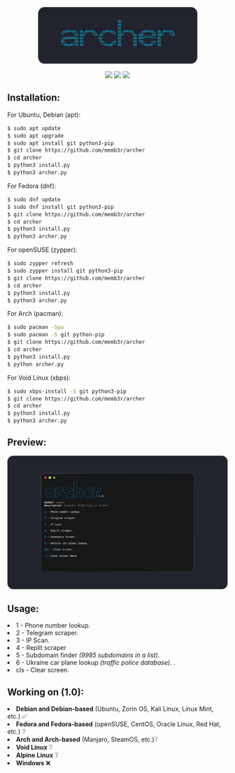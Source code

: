 <p align="center">
  <img src="Group 2 (3).png">
</p>

<p align="center">
  <img src="https://img.shields.io/github/repo-size/memb3r/archer"> <img src="https://img.shields.io/github/stars/memb3r/archer?color=yellow"> <img src="https://img.shields.io/github/languages/top/memb3r/archer?color=green">
</p>

<h2>Installation:</h2>

<p>For Ubuntu, Debian (apt):</p>

```bash
$ sudo apt update
$ sudo apt upgrade
$ sudo apt install git python3-pip
$ git clone https://github.com/memb3r/archer
$ cd archer
$ python3 install.py
$ python3 archer.py 
```

<p>For Fedora (dnf):</p>

```bash
$ sudo dnf update
$ sudo dnf install git python3-pip
$ git clone https://github.com/memb3r/archer
$ cd archer
$ python3 install.py
$ python3 archer.py
```

<p>For openSUSE (zypper):</p>

```bash
$ sudo zypper refresh
$ sudo zypper install git python3-pip
$ git clone https://github.com/memb3r/archer
$ cd archer
$ python3 install.py
$ python3 archer.py
```

<p>For Arch (pacman):</p>

```bash
$ sudo pacman -Syu
$ sudo pacman -S git python-pip
$ git clone https://github.com/memb3r/archer
$ cd archer
$ python3 install.py
$ python archer.py
```

<p>For Void Linux (xbps):</p>

```bash
$ sudo xbps-install -S git python3-pip
$ git clone https://github.com/memb3r/archer
$ cd archer
$ python3 install.py
$ python3 archer.py
```

<h2>Preview:</h2>

<img src="previewarcher.png">

<h2>Usage:</h2>

<li>1 - Phone number lookup.</li>
<li>2 - Telegram scraper.</li>
<li>3 - IP Scan.</li>
<li>4 - Replit scraper</li>
<li>5 - Subdomain finder <i>(9985 subdomains in a list)</i>. </li>
<li>6 - Ukraine car plane lookup <i>(traffic police database)</i>. </i>. </li>
<li>cls - Clear screen.</li>

<h2>Working on (1.0):</h2>
<li><b>Debian and Debian-based</b> (Ubuntu, Zorin OS, Kali Linux, Linux Mint, etc.) ✅</li>
<li><b>Fedora and Fedora-based</b> (openSUSE, CentOS, Oracle Linux, Red Hat, etc.) ❔</li>
<li><b>Arch and Arch-based</b> (Manjaro, SteamOS, etc.)❔</li>
<li><b>Void Linux</b> ❔</li>
<li><b>Alpine Linux</b> ❔</li>
<li><b>Windows</b> ❌</li>
